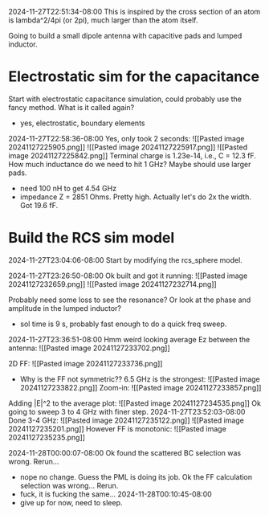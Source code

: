 
2024-11-27T22:51:34-08:00
This is inspired by the cross section of an atom is lambda^2/4pi (or 2pi), much larger than the atom itself.

Going to build a small dipole antenna with capacitive pads and lumped inductor.

# Electrostatic sim for the capacitance

Start with electrostatic capacitance simulation, could probably use the fancy method. What is it called again?
- yes, electrostatic, boundary elements

2024-11-27T22:58:36-08:00
Yes, only took 2 seconds:
![[Pasted image 20241127225905.png]]
![[Pasted image 20241127225917.png]]
![[Pasted image 20241127225842.png]]
Terminal charge is 1.23e-14, i.e., C = 12.3 fF.
How much inductance do we need to hit 1 GHz? Maybe should use larger pads.
- need 100 nH to get 4.54 GHz
- impedance Z = 2851 Ohms. Pretty high.
Actually let's do 2x the width.
Got 19.6 fF.

# Build the RCS sim model

2024-11-27T23:04:06-08:00
Start by modifying the rcs_sphere model.

2024-11-27T23:26:50-08:00
Ok built and got it running:
![[Pasted image 20241127232659.png]]
![[Pasted image 20241127232714.png]]

Probably need some loss to see the resonance? Or look at the phase and amplitude in the lumped inductor?
- sol time is 9 s, probably fast enough to do a quick freq sweep.

2024-11-27T23:36:51-08:00
Hmm weird looking average Ez between the antenna:
![[Pasted image 20241127233702.png]]

2D FF:
![[Pasted image 20241127233736.png]]
- Why is the FF not symmetric??
6.5 GHz is the strongest:
![[Pasted image 20241127233822.png]]
Zoom-in:
![[Pasted image 20241127233857.png]]

Adding |E|^2 to the average plot:
![[Pasted image 20241127234535.png]]
Ok going to sweep 3 to 4 GHz with finer step.
2024-11-27T23:52:03-08:00
Done 3-4 GHz:
![[Pasted image 20241127235122.png]]
![[Pasted image 20241127235201.png]]
However FF is monotonic:
![[Pasted image 20241127235235.png]]

2024-11-28T00:00:07-08:00
Ok found the scattered BC selection was wrong. Rerun...
- nope no change. Guess the PML is doing its job.
Ok the FF calculation selection was wrong... Rerun.
- fuck, it is fucking the same...
2024-11-28T00:10:45-08:00
- give up for now, need to sleep.








